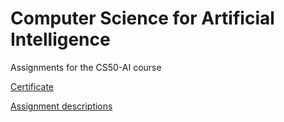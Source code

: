 # Computer Science for Artificial Intelligence 
Assignments for the CS50-AI course

[Certificate](https://credentials.edx.org/credentials/b251ddf835104f99ab00a67918f55d04/)

[Assignment descriptions](https://cs50.harvard.edu/ai/2020/)
